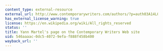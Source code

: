 ```yaml
---
content_type: external-resource
external_url: http://www.contemporarywriters.com/authors/?p=auth03A14L010512634824
has_external_license_warning: true
license: https://en.wikipedia.org/wiki/All_rights_reserved
status: ''
title: Yann Martel's page on the Contemporary Writers Web site
uid: 546aaaac-0dc5-4072-9efa-f888f458b400
wayback_url: ''
---
```

